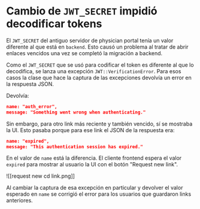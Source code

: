 # Cambio de `JWT_SECRET` impidió decodificar tokens

El `JWT_SECRET` del antiguo servidor de physician portal tenía un valor diferente al que está en `backend`. Esto causó un problema al tratar de abrir enlaces vencidos una vez se completó la migración a backend.

Como el `JWT_SECRET` que se usó para codificar el token es diferente al que lo decodifica, se lanza una excepción `JWT::VerificationError`. Para esos casos la clase que hace la captura de las excepciones devolvía un error en la respuesta JSON.

Devolvía:
```json
name: "auth_error",
message: "Something went wrong when authenticating."
```

Sin embargo, para otro link más reciente y también vencido, sí se mostraba la UI. Esto pasaba porque para ese link el JSON de la respuesta era:
```json
name: "expired",
message: "This authentication session has expired."
```

En el valor de `name` está la diferencia. El cliente frontend espera el valor `expired` para mostrar al usuario la UI con el botón "Request new link".

![[request new cd link.png]]

Al cambiar la captura de esa excepción en particular y devolver el valor esperado en `name` se corrigió el error para los usuarios que guardaron links anteriores.